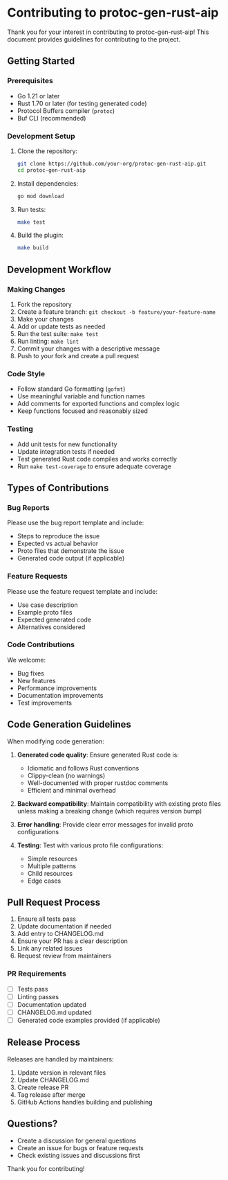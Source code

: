 # Contributing to protoc-gen-rust-aip

Thank you for your interest in contributing to protoc-gen-rust-aip! This document provides guidelines for contributing to the project.

## Getting Started

### Prerequisites

- Go 1.21 or later
- Rust 1.70 or later (for testing generated code)
- Protocol Buffers compiler (`protoc`)
- Buf CLI (recommended)

### Development Setup

1. Clone the repository:
   ```bash
   git clone https://github.com/your-org/protoc-gen-rust-aip.git
   cd protoc-gen-rust-aip
   ```

2. Install dependencies:
   ```bash
   go mod download
   ```

3. Run tests:
   ```bash
   make test
   ```

4. Build the plugin:
   ```bash
   make build
   ```

## Development Workflow

### Making Changes

1. Fork the repository
2. Create a feature branch: `git checkout -b feature/your-feature-name`
3. Make your changes
4. Add or update tests as needed
5. Run the test suite: `make test`
6. Run linting: `make lint`
7. Commit your changes with a descriptive message
8. Push to your fork and create a pull request

### Code Style

- Follow standard Go formatting (`gofmt`)
- Use meaningful variable and function names
- Add comments for exported functions and complex logic
- Keep functions focused and reasonably sized

### Testing

- Add unit tests for new functionality
- Update integration tests if needed
- Test generated Rust code compiles and works correctly
- Run `make test-coverage` to ensure adequate coverage

## Types of Contributions

### Bug Reports

Please use the bug report template and include:
- Steps to reproduce the issue
- Expected vs actual behavior
- Proto files that demonstrate the issue
- Generated code output (if applicable)

### Feature Requests

Please use the feature request template and include:
- Use case description
- Example proto files
- Expected generated code
- Alternatives considered

### Code Contributions

We welcome:
- Bug fixes
- New features
- Performance improvements
- Documentation improvements
- Test improvements

## Code Generation Guidelines

When modifying code generation:

1. **Generated code quality**: Ensure generated Rust code is:
   - Idiomatic and follows Rust conventions
   - Clippy-clean (no warnings)
   - Well-documented with proper rustdoc comments
   - Efficient and minimal overhead

2. **Backward compatibility**: Maintain compatibility with existing proto files unless making a breaking change (which requires version bump)

3. **Error handling**: Provide clear error messages for invalid proto configurations

4. **Testing**: Test with various proto file configurations:
   - Simple resources
   - Multiple patterns
   - Child resources
   - Edge cases

## Pull Request Process

1. Ensure all tests pass
2. Update documentation if needed
3. Add entry to CHANGELOG.md
4. Ensure your PR has a clear description
5. Link any related issues
6. Request review from maintainers

### PR Requirements

- [ ] Tests pass
- [ ] Linting passes
- [ ] Documentation updated
- [ ] CHANGELOG.md updated
- [ ] Generated code examples provided (if applicable)

## Release Process

Releases are handled by maintainers:

1. Update version in relevant files
2. Update CHANGELOG.md
3. Create release PR
4. Tag release after merge
5. GitHub Actions handles building and publishing

## Questions?

- Create a discussion for general questions
- Create an issue for bugs or feature requests
- Check existing issues and discussions first

Thank you for contributing!
